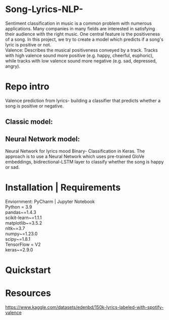 # Song-Lyrics-NLP-
Sentiment classification in music is a common problem with numerous applications. Many companies in many fields are interested in satisfying their audience with the right music. One central feature is the positiveness of a song. In this project, we try to create a model which predicts if a song's lyric is positive or not.
<br>
Valence: Describes the musical positiveness conveyed by a track. Tracks with high valence sound more positive (e.g. happy, cheerful, euphoric), while tracks with low valence sound more negative (e.g. sad, depressed, angry).


# Repo intro
Valence prediction from lyrics- building a classifier that predicts whether a song is positive or negative.


## Classic model:


## Neural Network model:
Neural Network for lyrics mood Binary- Classification in Keras.
The approach is to use a Neural Network which uses pre-trained GloVe embeddings, bidirectional-LSTM layer to classify whether the song is happy or sad.
# Installation | Requirements

Enviornment: PyCharm | Jupyter Notebook
<br>
Python = 3.9
<br>
pandas~=1.4.3
<br>
scikit-learn~=1.1.1
<br>
matplotlib~=3.5.2
<br>
nltk~=3.7
<br>
numpy~=1.23.0
<br>
scipy~=1.8.1
<br>
TensorFlow = V2
<br>
keras~=2.9.0

# Quickstart


# Resources
https://www.kaggle.com/datasets/edenbd/150k-lyrics-labeled-with-spotify-valence
